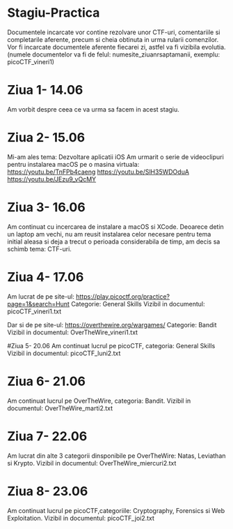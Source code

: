 # Stagiu-Practica

Documentele incarcate vor contine rezolvare unor CTF-uri, comentariile si completarile aferente, precum si cheia obtinuta in urma rularii comenzilor.
Vor fi incarcate documentele aferente fiecarei zi, astfel va fi vizibila evolutia. (numele documentelor va fi de felul: numesite_ziuanrsaptamanii, exemplu: picoCTF_vineri1)

# Ziua 1- 14.06
Am vorbit despre ceea ce va urma sa facem in acest stagiu.

# Ziua 2- 15.06
Mi-am ales tema: Dezvoltare aplicatii iOS
Am urmarit o serie de videoclipuri pentru instalarea macOS pe o masina virtuala:
https://youtu.be/TnFPb4caeng
https://youtu.be/SlH35WDOduA
https://youtu.be/JEzu9_vQcMY

# Ziua 3- 16.06
Am continuat cu incercarea de instalare a macOS si XCode.
Deoarece detin un laptop am vechi, nu am reusit instalarea celor necesare pentru tema initial aleasa si deja a trecut o perioada considerabila de timp, am decis sa schimb tema: CTF-uri.

# Ziua 4- 17.06
Am lucrat de pe site-ul: https://play.picoctf.org/practice?page=1&search=Hunt
Categorie: General Skills
Vizibil in documentul: picoCTF_vineri1.txt

Dar si de pe site-ul: https://overthewire.org/wargames/
Categorie: Bandit
Vizibil in documentul: OverTheWire_vineri1.txt

#Ziua 5- 20.06
Am continuat lucrul pe picoCTF, categoria: General Skills
Vizibil in documentul: picoCTF_luni2.txt

# Ziua 6- 21.06
Am continuat lucrul pe OverTheWire, categoria: Bandit.
Vizibil in documentul: OverTheWire_marti2.txt

# Ziua 7- 22.06
Am lucrat din alte 3 categorii dinsponibile pe OverTheWire: Natas, Leviathan si Krypto.
Vizibil in documentul: OverTheWire_miercuri2.txt

# Ziua 8- 23.06
Am continuat lucrul pe picoCTF,categoriile: Cryptography, Forensics si Web Exploitation.
Vizibil in documentul: picoCTF_joi2.txt
